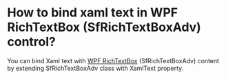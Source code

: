 # How to bind xaml text in WPF RichTextBox (SfRichTextBoxAdv) control?

You can bind Xaml text with [WPF RichTextBox](https://www.syncfusion.com/wpf-controls/richtextbox) (SfRichTextBoxAdv) content by extending SfRichTextBoxAdv class with XamlText property.